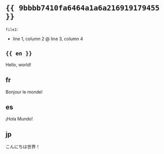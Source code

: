 # `{{ 9bbbb7410fa6464a1a6a216919179455 }}`

`file1`:
  - line 1, column 2 @ line 3, column 4

## `{{ en }}`

Hello, world!

## fr

Bonjour le monde!

## es

¡Hola Mundo!

## jp

こんにちは世界！
